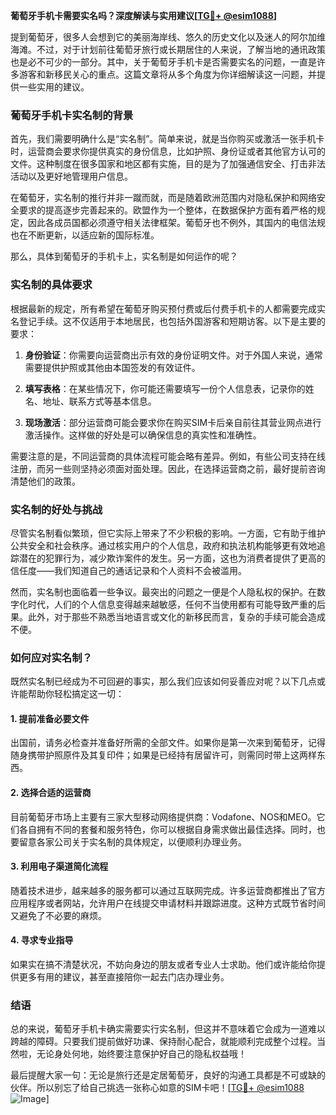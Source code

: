 **葡萄牙手机卡需要实名吗？深度解读与实用建议[[TG💪+ @esim1088](https://t.me/s/esim1088)]**

提到葡萄牙，很多人会想到它的美丽海岸线、悠久的历史文化以及迷人的阿尔加维海滩。不过，对于计划前往葡萄牙旅行或长期居住的人来说，了解当地的通讯政策也是必不可少的一部分。其中，关于葡萄牙手机卡是否需要实名的问题，一直是许多游客和新移民关心的重点。这篇文章将从多个角度为你详细解读这一问题，并提供一些实用的建议。

### 葡萄牙手机卡实名制的背景

首先，我们需要明确什么是“实名制”。简单来说，就是当你购买或激活一张手机卡时，运营商会要求你提供真实的身份信息，比如护照、身份证或者其他官方认可的文件。这种制度在很多国家和地区都有实施，目的是为了加强通信安全、打击非法活动以及更好地管理用户信息。

在葡萄牙，实名制的推行并非一蹴而就，而是随着欧洲范围内对隐私保护和网络安全要求的提高逐步完善起来的。欧盟作为一个整体，在数据保护方面有着严格的规定，因此各成员国都必须遵守相关法律框架。葡萄牙也不例外，其国内的电信法规也在不断更新，以适应新的国际标准。

那么，具体到葡萄牙的手机卡上，实名制是如何运作的呢？

### 实名制的具体要求

根据最新的规定，所有希望在葡萄牙购买预付费或后付费手机卡的人都需要完成实名登记手续。这不仅适用于本地居民，也包括外国游客和短期访客。以下是主要的要求：

1. **身份验证**：你需要向运营商出示有效的身份证明文件。对于外国人来说，通常需要提供护照或其他由本国签发的有效证件。
   
2. **填写表格**：在某些情况下，你可能还需要填写一份个人信息表，记录你的姓名、地址、联系方式等基本信息。

3. **现场激活**：部分运营商可能会要求你在购买SIM卡后亲自前往其营业网点进行激活操作。这样做的好处是可以确保信息的真实性和准确性。

需要注意的是，不同运营商的具体流程可能会略有差异。例如，有些公司支持在线注册，而另一些则坚持必须面对面处理。因此，在选择运营商之前，最好提前咨询清楚他们的政策。

### 实名制的好处与挑战

尽管实名制看似繁琐，但它实际上带来了不少积极的影响。一方面，它有助于维护公共安全和社会秩序。通过核实用户的个人信息，政府和执法机构能够更有效地追踪潜在的犯罪行为，减少欺诈案件的发生。另一方面，这也为消费者提供了更高的信任度——我们知道自己的通话记录和个人资料不会被滥用。

然而，实名制也面临着一些争议。最突出的问题之一便是个人隐私权的保护。在数字化时代，人们的个人信息变得越来越敏感，任何不当使用都有可能导致严重的后果。此外，对于那些不熟悉当地语言或文化的新移民而言，复杂的手续可能会造成不便。

### 如何应对实名制？

既然实名制已经成为不可回避的事实，那么我们应该如何妥善应对呢？以下几点或许能帮助你轻松搞定这一切：

#### 1. 提前准备必要文件
出国前，请务必检查并准备好所需的全部文件。如果你是第一次来到葡萄牙，记得随身携带护照原件及其复印件；如果是已经持有居留许可，则需同时带上这两样东西。

#### 2. 选择合适的运营商
目前葡萄牙市场上主要有三家大型移动网络提供商：Vodafone、NOS和MEO。它们各自拥有不同的套餐和服务特色，你可以根据自身需求做出最佳选择。同时，也要留意各家公司关于实名制的具体规定，以便顺利办理业务。

#### 3. 利用电子渠道简化流程
随着技术进步，越来越多的服务都可以通过互联网完成。许多运营商都推出了官方应用程序或者网站，允许用户在线提交申请材料并跟踪进度。这种方式既节省时间又避免了不必要的麻烦。

#### 4. 寻求专业指导
如果实在搞不清楚状况，不妨向身边的朋友或者专业人士求助。他们或许能给你提供更多有用的建议，甚至直接陪你一起去门店办理业务。

### 结语

总的来说，葡萄牙手机卡确实需要实行实名制，但这并不意味着它会成为一道难以跨越的障碍。只要我们提前做好功课、保持耐心配合，就能顺利完成整个过程。当然啦，无论身处何地，始终要注意保护好自己的隐私权益哦！

最后提醒大家一句：无论是旅行还是定居葡萄牙，良好的沟通工具都是不可或缺的伙伴。所以别忘了给自己挑选一张称心如意的SIM卡吧！[[TG💪+ @esim1088](https://t.me/s/esim1088) ![Image](https://i.postimg.cc/4NQfJmqS/Snipaste-2025-05-13-00-14-12.png)]